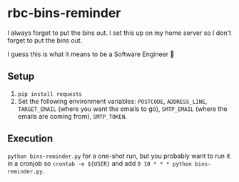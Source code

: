 # rbc-bins-reminder
I always forget to put the bins out. I set this up on my home server so I don't forget to put the bins out.

I guess this is what it means to be a Software Engineer :shrug:

## Setup

1. `pip install requests`
2. Set the following environment variables: `POSTCODE`, `ADDRESS_LINE`, `TARGET_EMAIL` (where you want the emails to go), `SMTP_EMAIL` (where the emails are coming from), `SMTP_TOKEN`.

## Execution

`python bins-reminder.py` for a one-shot run, but you probably want to run it in a cronjob so  `crontab -e ${USER}` and add `0 10 * * * python bins-reminder.py`.
